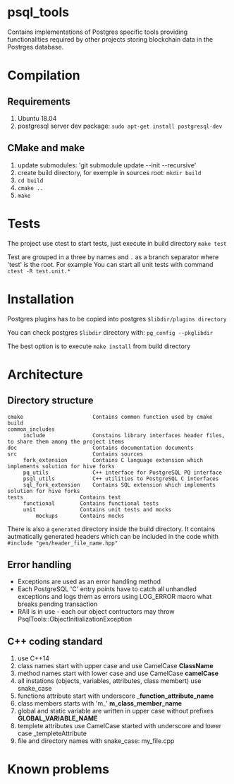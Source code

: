 # psql_tools

Contains implementations of Postgres specific tools providing functionalities required by other projects storing blockchain data in the Postrges database.

# Compilation
## Requirements
1. Ubuntu 18.04
2. postgresql server dev package: `sudo apt-get install postgresql-dev`

## CMake and make
1. update submodules: 'git submodule update --init --recursive'
1. create build directory, for exemple in sources root: `mkdir build`
2. `cd build`
3. `cmake ..`
4. `make`

# Tests
The project use ctest to start tests, just execute in build directory `make test`

Test are grouped in a three by names and `.` as a branch separator where 'test' is the root.
For example You can start all unit tests with command `ctest -R test.unit.*` 

# Installation
Postgres plugins has to be copied into postgres `$libdir/plugins directory`

You can check postgres `$libdir` directory with: `pg_config --pkglibdir`

The best option is to execute `make install` from build directory

# Architecture
## Directory structure
   ```
   cmake                      Contains common function used by cmake build
   common_includes
        include               Constains library interfaces header files, to share them among the project items
   doc                        Contains documentation documents
   src                        Contains sources
        fork_extension        Contains C language extension which implements solution for hive forks
        pq_utils              C++ interface for PostgreSQL PQ interface
        psql_utils            C++ utilities to PostgreSQL C interfaces
        sql_fork_extension    Contains SQL extension which implements solution for hive forks 
   tests                  Contains test
        functional        Contains functional tests
        unit              Contains unit tests and mocks
            mockups       Contains mocks 
   ```

There is also a `generated` directory inside the build directory. It contains autmatically generated headers which can be included
in the code whith ```#include "gen/header_file_name.hpp"```
## Error handling
- Exceptions are used as an error handling method
- Each PostgreSQL 'C' entry points have to catch all unhandled exceptions and logs them as errors using LOG_ERROR macro
  what breaks pending transaction
- RAII is in use - each our object contructors may throw PsqlTools::ObjectInitializationException

## C++ coding standard
1. use C++14
2. class names start with upper case and use CamelCase __ClassName__
3. method names start with lower case and use CamelCase __camelCase__
4. all instations (objects, variables, attributes, class membert) use snake_case
5. functions attribute start with underscore ___function_attribute_name__
6. class members starts with 'm_' __m_class_member_name__
7. global and static variable are written in upper case without prefixes __GLOBAL_VARIABLE_NAME__
8. templete attributes use CamelCase started with underscore and lower case  _templeteAttribute
9. file and directory names with snake_case: my_file.cpp

# Known problems
